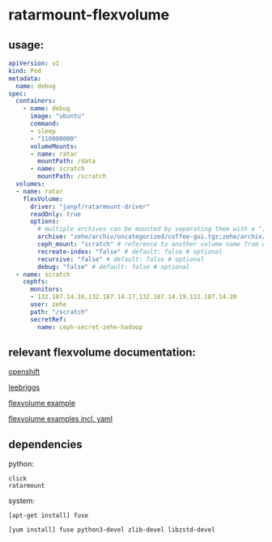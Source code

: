 # ratarmount-flexvolume

## usage:

```yaml
apiVersion: v1
kind: Pod
metadata:
  name: debug
spec:
  containers:
    - name: debug
      image: "ubuntu"
      command:
      - sleep
      - "110000000"
      volumeMounts:
      - name: ratar
        mountPath: /data
      - name: scratch
        mountPath: /scratch
  volumes:
  - name: ratar
    flexVolume:
      driver: "janpf/ratarmount-driver"
      readOnly: true
      options:
        # multiple archives can be mounted by separating them with a ";"
        archive: "zehe/archiv/uncategorized/coffee-gui.tgz;zehe/archiv/uncategorized/coffee-gui2.tgz" # mandatory.
        ceph_mount: "scratch" # reference to another volume name from which the archive will be read
        recreate-index: "false" # default: false # optional
        recursive: "false" # default: false # optional
        debug: "false" # default: false # optional
  - name: scratch
    cephfs:
      monitors:
      - 132.187.14.16,132.187.14.17,132.187.14.19,132.187.14.20
      user: zehe
      path: "/scratch"
      secretRef:
        name: ceph-secret-zehe-hadoop
```

## relevant flexvolume documentation:

[openshift](https://docs.openshift.com/container-platform/3.11/install_config/persistent_storage/persistent_storage_flex_volume.html)

[leebriggs](http://leebriggs.co.uk/blog/2017/03/12/kubernetes-flexvolumes.html)

[flexvolume example](https://github.com/almonteb/k8s-flexvol-archive/blob/master/archive)

[flexvolume examples incl. yaml](https://github.com/kubernetes/community/blob/master/contributors/devel/sig-storage/flexvolume.md)

## dependencies

python:

```
click
ratarmount
```


system:

`[apt-get install] fuse`

`[yum install] fuse python3-devel zlib-devel libzstd-devel`

